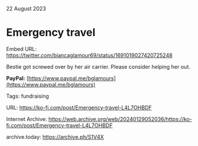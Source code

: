 22 August 2023
# Emergency travel 

Embed URL: https://twitter.com/biancaglamour69/status/1691019027420725248

Bestie got screwed over by her air carrier. Please consider helping her out.

**PayPal:** [https://www.paypal.me/bglamours](https://www.paypal.me/bglamours)

Tags: fundraising

URL: https://ko-fi.com/post/Emergency-travel-L4L7OHBDF

Internet Archive: https://web.archive.org/web/20240129052036/https://ko-fi.com/post/Emergency-travel-L4L7OHBDF

archive.today: https://archive.ph/S1V4X
